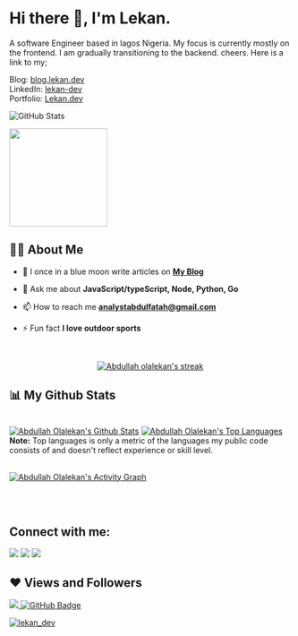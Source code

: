 ### <h1> Hi there 👋, I'm Lekan. </h1>
A software Engineer based in lagos Nigeria. My focus is currently mostly on the frontend. I am gradually transitioning to the backend. cheers. 
Here is a link to my;
<div> Blog: <a href="https://blog.lekan.dev/" target="_blank"> blog.lekan.dev</a></div>
<div>LinkedIn: <a href="https://www.linkedin.com/in/lekan-dev" target="_blank" > lekan-dev</a></div>
<div>Portfolio: <a href="https://www.lekan.dev/" target="_blank" > Lekan.dev</a></div>


![GitHub Stats](https://github-readme-stats.vercel.app/api?username=olaleykhan&&show_icons=true&title_color=ffffff&icon_color=bb2acf&text_color=daf7dc&bg_color=151515)

<img align="center" src="https://lh3.googleusercontent.com/ocXCrvp3s2fc5RxH05BPAKnW1Q0tcjEZoUcjQacpat19rvqi--3QH7LI-zChFHVUsCnwd-pAPTeiggRMvX4krivNXsgGYzgRE-2pop57BbCaOLGvkBbu4w1IPkvoi4IjTNlQEjL4v4VL6YTcEUFpi7zYMlppVZICGOfWgrGYZ4qHeQYjbOuj2qNHBIJEaV4ndmZo10iKCYIGpwowdmBFkpISGjQYKK6uXT1KK-T1_fZ8DpH9bkoyzF_Y328RkcDOCwWbmDgaiInZA7Xy5FdTbXU_amGussm7iESLr2GUBjgEccME6jXOhKccUIBLbvEmgB7X7u87BuXlMrdpENRIRJBy7zNSKF_QXCktB8C6DdDsbjTyDAhj4DX00ejy5MAil5I_gtcd8kr2-eDvz4iVm5a7wLHlhELqlCpda2mE6_vWEaa1a1PsRqygCgSM5X3JofjlT-BwqCpTn04BO_eFcM1cwbc17ikmR4GKAjckqA19cYZEhDPO9PxSZ5IyrDL7ceiUeN2_JtkQDm6fzUtaP8n5nFkcWsNqW4-38H4C3BRDeZdc5Ycwj3Yu8_YPqhOsqRSHqeWio-iw94jXcUG6ubkUNZh527aQT6rZ8mdah6vUJkDW2bIk2gRvue3fA5q3S4o83r1lZOEEuX7x1Z3xb_BPaxv3HkSw0nsYXUjhGlNq1olgGYZ4Q-uza-9BBSQW7CMDYbU3xlPdI-DCjaJA76vFaw=w1087-h990-no?authuser=0" width="auto" height="175px">


## 🙋‍♂️ About Me

- 📝 I once in a blue moon write articles on **[My Blog](https://blog.lekan.dev/)**

- 💬 Ask me about **JavaScript/typeScript, Node, Python, Go**

- 📫 How to reach me **analystabdulfatah@gmail.com**

- ⚡ Fun fact **I love outdoor sports**



<!-- [![React Badge](https://img.shields.io/badge/-React-61DBFB?style=for-the-badge&labelColor=black&logo=react&logoColor=61DBFB)](#)  [![Javascript Badge](https://img.shields.io/badge/-Javascript-F0DB4F?style=for-the-badge&labelColor=black&logo=javascript&logoColor=F0DB4F)](#) [![Typescript Badge](https://img.shields.io/badge/-Typescript-007acc?style=for-the-badge&labelColor=black&logo=typescript&logoColor=007acc)](#) [![Nodejs Badge](https://img.shields.io/badge/-Nodejs-3C873A?style=for-the-badge&labelColor=black&logo=node.js&logoColor=3C873A)](#) [![GraphQL Badge](https://img.shields.io/badge/-GraphQl-e535ab?style=for-the-badge&labelColor=black&logo=node.js&logoColor=e535ab)](#) -->
<br/>

<p align="center">
    <a href="https://github.com/olaleykhan/github-readme-streak-stats">
        <img title="🔥 Get streak stats for your profile at git.io/streak-stats" alt="Abdullah olalekan's streak" src="https://github-readme-streak-stats.herokuapp.com/?user=olaleykhan&theme=black-ice&hide_border=true&stroke=0000&background=060A0CD0"/>
    </a>
</p>


## 📊 My Github Stats

  <br/>
    <a href="https://github.com/olaleykhan/github-readme-stats"><img alt="Abdullah Olalekan's Github Stats" src="https://github-readme-stats.vercel.app/api?username=olaleykhan&show_icons=true&count_private=true&theme=react&hide_border=true&bg_color=0D1117" /></a>
  <a href="https://github.com/olaleykhan/github-readme-stats"><img alt="Abdullah Olalekan's Top Languages" src="https://github-readme-stats.vercel.app/api/top-langs/?username=olaleykhan&langs_count=8&count_private=true&layout=compact&theme=react&hide_border=true&bg_color=0D1117" /></a>
  <br/>
  <b>Note:</b> Top languages is only a metric of the languages my public code consists of and doesn't reflect experience or skill level.


<br/>
<br/>

<a href="https://github.com/olaleykhan/github-readme-activity-graph"><img alt="Abdullah Olalekan's  Activity Graph" src="https://activity-graph.herokuapp.com/graph?username=olaleykhan&bg_color=0D1117&color=5BCDEC&line=5BCDEC&point=FFFFFF&hide_border=true" /></a>

<br/>
<br/>

## Connect with me:
<p align="left">

<a href = "https://www.linkedin.com/in/olalekan-abdulfatah-a8112198/"><img src="https://img.icons8.com/fluent/48/000000/linkedin.png"/></a>
<a href = "https://twitter.com/"><img src="https://img.icons8.com/fluent/48/000000/twitter.png"/></a>
<a href = "https://www.instagram.com/olaleykhan/"><img src="https://img.icons8.com/fluent/48/000000/instagram-new.png"/></a>
<!-- <a href = "https://www.youtube.com/channel/UC-NXT1lYAOPa3lrgWXqvuHA"><img src="https://img.icons8.com/color/48/000000/youtube-play.png"/></a> -->

</p>

## ❤ Views and Followers
<a href="https://github.com/Meghna-DAS/github-profile-views-counter">
    <img src="https://komarev.com/ghpvc/?username=olaleykhan">
</a>
<a href="https://github.com/olaleykhan?tab=followers"><img src="https://img.shields.io/github/followers/olaleykhan?label=Followers&style=social" alt="GitHub Badge"></a>

<p align="left"> <a href="https://twitter.com/lekan_dev" target="blank"><img src="https://img.shields.io/twitter/follow/lekan_dev?logo=twitter&style=for-the-badge" alt="lekan_dev" /></a> </p>
